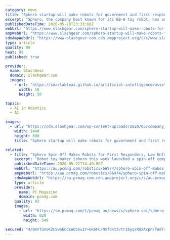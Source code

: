 ```yaml
---
category: news
title: "Sphero startup will make robots for government and first responders"
excerpt: "Sphero, the company best known for its BB-8 toy robot, has announced the successful spin-off of its Company Six into a startup that will make robots for the government, military use, and more."
publishedDateTime: 2020-05-20T23:33:00Z
webUrl: "https://www.slashgear.com/sphero-startup-will-make-robots-for-government-and-first-responders-20621425/"
ampWebUrl: "https://www.slashgear.com/sphero-startup-will-make-robots-for-government-and-first-responders-20621425/amp/"
cdnAmpWebUrl: "https://www-slashgear-com.cdn.ampproject.org/c/s/www.slashgear.com/sphero-startup-will-make-robots-for-government-and-first-responders-20621425/amp/"
type: article
quality: 89
heat: 99
published: true

provider:
  name: SlashGear
  domain: slashgear.com
  images:
    - url: "https://smartableai.github.io/artificial-intelligence/assets/images/organizations/slashgear.com-50x50.jpg"
      width: 50
      height: 50

topics:
  - AI in Robotics
  - AI

images:
  - url: "https://cdn.slashgear.com/wp-content/uploads/2020/05/company_six_logo_main.jpg"
    width: 1440
    height: 800
    title: "Sphero startup will make robots for government and first responders"

related:
  - title: "Sphero Spin-Off Makes Robots for First Responders, Law Enforcement, and the Military"
    excerpt: "Robot toy maker Sphero this week launched a spin-off company focused on creating intelligent AI for first responders, law enforcement, and the military. Company Six (CO6), an independent startup, will adapt technology from Sphero's Public Safety Division to craft robust and feature-rich yet affordable products."
    publishedDateTime: 2020-05-21T14:40:00Z
    webUrl: "https://au.pcmag.com/robotics/66974/sphero-spin-off-makes-robots-for-first-responders-law-enforcement-and-the-military"
    ampWebUrl: "https://au.pcmag.com/robotics/66974/sphero-spin-off-makes-robots-for-first-responders-law-enforcement-and-the-military?amp=1"
    cdnAmpWebUrl: "https://au-pcmag-com.cdn.ampproject.org/c/s/au.pcmag.com/robotics/66974/sphero-spin-off-makes-robots-for-first-responders-law-enforcement-and-the-military?amp=1"
    type: article
    provider:
      name: PC Magazine
      domain: pcmag.com
    quality: 82
    images:
      - url: "https://sm.pcmag.com/t/pcmag_au/news/s/sphero-spi/sphero-spin-off-makes-robots-for-first-responders-law-enforc_68ys.620.jpg"
        width: 620
        height: 349

secured: "4/QmVTGXoR2C5w6EOcEW056uIY+6K6FG/Nxfdnt3vtr1byqYRQXAcpP/fWdTriMguTnFNXdiTZezGzn74MhMA1pCFq7SkNBksiGTqYKDWpflaJxQkykendat/VJGzH/SCTfd7iDy42yIMIim3FUKXxIoMepnHlxJHSrncZVHMEFvDEr54OQPci/HIXCMTWoXP/PxYE9YIqNjg+ZUREdT4dtFDneBTNoII+wVhZShzvipAgKaqnmUr6CUxzF+8sKMs0oIzgf0Gz4O7AZFWAwaSa1SjgG3Rpm/RAKPDH7XHXiTRoJ3FTh1THK0+0k+57m/jz5QjKNoCCfKFx7v3//vcZkPB+MtRRmBjoZ9KkkjMrjrXMb6f2FB34tEpdC922wFJCcRqTh+GvKbu6fDdsNLRfieft/7VwCuHD0/h6XPUWtDwWJTqQPgIRxrmwhS4RYaxFgXOg/IPqv+9T4Xdzh2yLH0joMkKW9ImcrpdaJSKKk=;/aALyKwRwcKxxr3QQluz1Q=="
---
```


